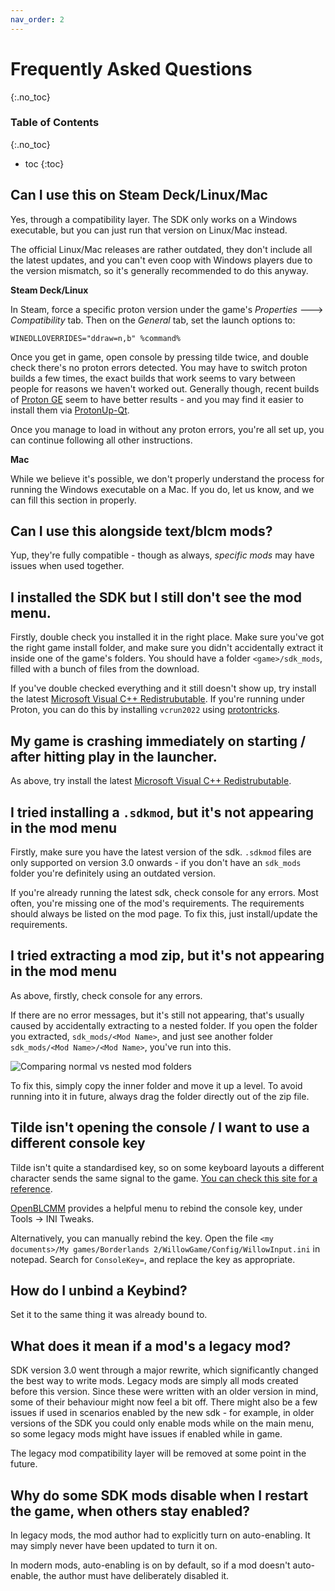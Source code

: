 ```yaml
---
nav_order: 2
---
```


# Frequently Asked Questions
{:.no_toc}

### Table of Contents
{:.no_toc}
- toc
{:toc}

## Can I use this on Steam Deck/Linux/Mac
Yes, through a compatibility layer. The SDK only works on a Windows executable, but you can just run
that version on Linux/Mac instead.

The official Linux/Mac releases are rather outdated, they don't include all the latest updates, and
you can't even coop with Windows players due to the version mismatch, so it's generally recommended
to do this anyway.

**Steam Deck/Linux**

In Steam, force a specific proton version under the game's *Properties* 🡒 *Compatibility* tab. Then
on the *General* tab, set the launch options to:

```
WINEDLLOVERRIDES="ddraw=n,b" %command%
```

Once you get in game, open console by pressing tilde twice, and double check there's no proton
errors detected. You may have to switch proton builds a few times, the exact builds that work seems
to vary between people for reasons we haven't worked out. Generally though, recent builds of
[Proton GE](https://github.com/GloriousEggroll/proton-ge-custom) seem to have better results - and
you may find it easier to install them via [ProtonUp-Qt](https://github.com/DavidoTek/ProtonUp-Qt).

Once you manage to load in without any proton errors, you're all set up, you can continue following
all other instructions.

**Mac**

While we believe it's possible, we don't properly understand the process for running the Windows
executable on a Mac. If you do, let us know, and we can fill this section in properly.

## Can I use this alongside text/blcm mods?
Yup, they're fully compatible - though as always, *specific mods* may have issues when used
together.

## I installed the SDK but I still don't see the mod menu.
Firstly, double check you installed it in the right place. Make sure you've got the right game
install folder, and make sure you didn't accidentally extract it inside one of the game's folders.
You should have a folder `<game>/sdk_mods`, filled with a bunch of files from the download.

If you've double checked everything and it still doesn't show up, try install the latest
[Microsoft Visual C++ Redistrubutable](https://aka.ms/vs/17/release/vc_redist.x86.exe). If you're
running under Proton, you can do this by installing `vcrun2022` using
[protontricks](https://github.com/Matoking/protontricks).

## My game is crashing immediately on starting / after hitting play in the launcher.
As above, try install the latest [Microsoft Visual C++ Redistrubutable](https://aka.ms/vs/17/release/vc_redist.x86.exe).

## I tried installing a `.sdkmod`, but it's not appearing in the mod menu
Firstly, make sure you have the latest version of the sdk. `.sdkmod` files are only supported on
version 3.0 onwards - if you don't have an `sdk_mods` folder you're definitely using an outdated
version.

If you're already running the latest sdk, check console for any errors. Most often, you're missing
one of the mod's requirements. The requirements should always be listed on the mod page. To fix
this, just install/update the requirements.

## I tried extracting a mod zip, but it's not appearing in the mod menu
As above, firstly, check console for any errors.

If there are no error messages, but it's still not appearing, that's usually caused by accidentally
extracting to a nested folder. If you open the folder you extracted, `sdk_mods/<Mod Name>`, and just
see another folder `sdk_mods/<Mod Name>/<Mod Name>`, you've run into this.

![Comparing normal vs nested mod folders](/assets/images/willow2-installation/07-nested.png)

To fix this, simply copy the inner folder and move it up a level. To avoid running into it in
future, always drag the folder directly out of the zip file.


## Tilde isn't opening the console / I want to use a different console key
Tilde isn't quite a standardised key, so on some keyboard layouts a different character sends the
same signal to the game. [You can check this site for a reference](https://kbdlayout.info/features/virtualkeys/VK_OEM_3).

[OpenBLCMM](https://github.com/BLCM/OpenBLCMM/) provides a helpful menu to rebind the console key,
under Tools -> INI Tweaks.

Alternatively, you can manually rebind the key. Open the file
`<my documents>/My games/Borderlands 2/WillowGame/Config/WillowInput.ini` in notepad. Search for
`ConsoleKey=`, and replace the key as appropriate.

## How do I unbind a Keybind?
Set it to the same thing it was already bound to.


## What does it mean if a mod's a legacy mod?
SDK version 3.0 went through a major rewrite, which significantly changed the best way to write
mods. Legacy mods are simply all mods created before this version. Since these were written with
an older version in mind, some of their behaviour might now feel a bit off. There might also be a
few issues if used in scenarios enabled by the new sdk - for example, in older versions of the SDK
you could only enable mods while on the main menu, so some legacy mods might have issues if enabled
while in game.

The legacy mod compatibility layer will be removed at some point in the future.

## Why do some SDK mods disable when I restart the game, when others stay enabled?
In legacy mods, the mod author had to explicitly turn on auto-enabling. It may simply never have been
updated to turn it on.

In modern mods, auto-enabling is on by default, so if a mod doesn't auto-enable, the author must
have deliberately disabled it.
